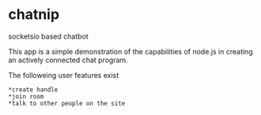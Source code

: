 chatnip
=======

socketsio based chatbot


This app is a simple demonstration of the capabilities of node.js in creating an actively
connected chat program.

The followeing user features exist

    *create handle
    *join room
    *talk to other people on the site
